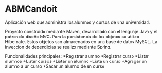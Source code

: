 # ABMCandoit
Aplicación web que administra los alumnos y cursos de una universidad.

Proyecto construido mediante Maven, desarrollado con el lenguaje Java y el patron de diseño MVC.
Para la persistencia de los objetos se utilizo Hibernate. Estos objetos son almacenados en una base de datos MySQL.
La inyeccion de dependicias se realizo mediante Spring.

Funcionalidades principales: 
*Registrar alumno
*Registrar curso
*Listar alumnos
*Listar cursos
*Listar un alumno
*Lista un curso
*Agregar un alumno a un curso
*Sacar un alumno de un curso

